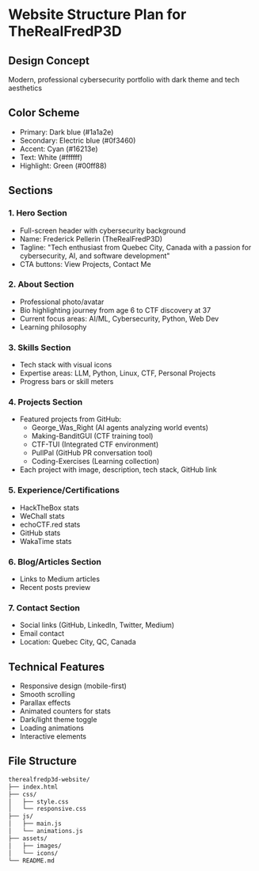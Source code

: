 # Website Structure Plan for TheRealFredP3D

## Design Concept

Modern, professional cybersecurity portfolio with dark theme and tech aesthetics

## Color Scheme

- Primary: Dark blue (#1a1a2e)
- Secondary: Electric blue (#0f3460)
- Accent: Cyan (#16213e)
- Text: White (#ffffff)
- Highlight: Green (#00ff88)

## Sections

### 1. Hero Section

- Full-screen header with cybersecurity background
- Name: Frederick Pellerin (TheRealFredP3D)
- Tagline: "Tech enthusiast from Quebec City, Canada with a passion for cybersecurity, AI, and software development"
- CTA buttons: View Projects, Contact Me

### 2. About Section

- Professional photo/avatar
- Bio highlighting journey from age 6 to CTF discovery at 37
- Current focus areas: AI/ML, Cybersecurity, Python, Web Dev
- Learning philosophy

### 3. Skills Section

- Tech stack with visual icons
- Expertise areas: LLM, Python, Linux, CTF, Personal Projects
- Progress bars or skill meters

### 4. Projects Section

- Featured projects from GitHub:
  - George_Was_Right (AI agents analyzing world events)
  - Making-BanditGUI (CTF training tool)
  - CTF-TUI (Integrated CTF environment)
  - PullPal (GitHub PR conversation tool)
  - Coding-Exercises (Learning collection)
- Each project with image, description, tech stack, GitHub link

### 5. Experience/Certifications

- HackTheBox stats
- WeChall stats
- echoCTF.red stats
- GitHub stats
- WakaTime stats

### 6. Blog/Articles Section

- Links to Medium articles
- Recent posts preview

### 7. Contact Section

- Social links (GitHub, LinkedIn, Twitter, Medium)
- Email contact
- Location: Quebec City, QC, Canada

## Technical Features

- Responsive design (mobile-first)
- Smooth scrolling
- Parallax effects
- Animated counters for stats
- Dark/light theme toggle
- Loading animations
- Interactive elements

## File Structure

```sh
therealfredp3d-website/
├── index.html
├── css/
│   ├── style.css
│   └── responsive.css
├── js/
│   ├── main.js
│   └── animations.js
├── assets/
│   ├── images/
│   └── icons/
└── README.md
```
